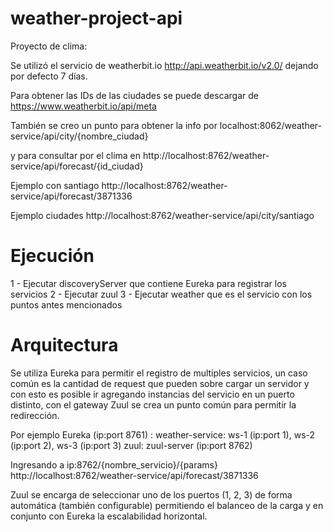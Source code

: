 # weather-project-api

Proyecto de clima:

Se utilizó el servicio de weatherbit.io http://api.weatherbit.io/v2.0/ dejando por defecto 7 días.

Para obtener las IDs de las ciudades se puede descargar de
https://www.weatherbit.io/api/meta

También se creo un punto para obtener la info por 
localhost:8062/weather-service/api/city/{nombre_ciudad}

y para consultar por el clima en
http://localhost:8762/weather-service/api/forecast/{id_ciudad}

Ejemplo con santiago
http://localhost:8762/weather-service/api/forecast/3871336

Ejemplo ciudades
http://localhost:8762/weather-service/api/city/santiago

# Ejecución

1 - Ejecutar discoveryServer que contiene Eureka para registrar los servicios
2 - Ejecutar zuul
3 - Ejecutar weather que es el servicio con los puntos antes mencionados

# Arquitectura

Se utiliza Eureka para permitir el registro de multiples servicios, un caso común es la cantidad de request que pueden sobre cargar un servidor y con esto es posible ir agregando instancias del servicio en un puerto distinto, con el gateway Zuul se crea un punto común para permitir la redirección.

Por ejemplo
Eureka (ip:port 8761) :
weather-service: ws-1 (ip:port 1), ws-2 (ip:port 2), ws-3 (ip:port 3)
zuul: zuul-server (ip:port 8762)

Ingresando a 
ip:8762/{nombre_servicio}/{params}
http://localhost:8762/weather-service/api/forecast/3871336

Zuul se encarga de seleccionar uno de los puertos (1, 2, 3) de forma automática (también configurable) permitiendo el balanceo de la carga y en conjunto con Eureka la escalabilidad horizontal.
